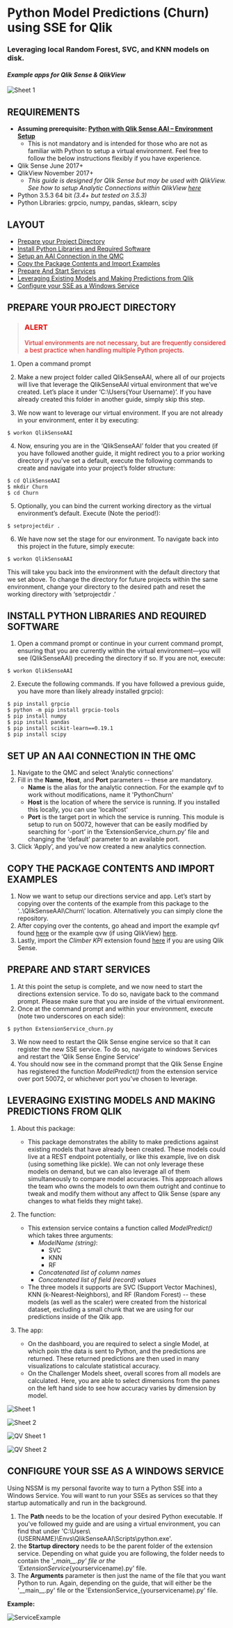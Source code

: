 # Python Model Predictions (Churn) using SSE for Qlik
### Leveraging local Random Forest, SVC, and KNN models on disk.
#### *Example apps for Qlik Sense & QlikView*

![Sheet 1](../assets/assets/churn-sheet-1.png?raw=true)


## REQUIREMENTS

- **Assuming prerequisite: [Python with Qlik Sense AAI – Environment Setup](https://docs.google.com/viewer?url=https://github.com/danielpilla/qlik-python-sse-churn-model-predictions/blob/assets/assets/DPI%20-%20Qlik%20Sense%20AAI%20and%20Python%20Environment%20Setup.pdf?raw=true)**
	- This is not mandatory and is intended for those who are not as familiar with Python to setup a virtual environment. Feel free to follow the below instructions flexibly if you have experience.
- Qlik Sense June 2017+
- QlikView November 2017+
    - *This guide is designed for Qlik Sense but may be used with QlikView. See how to setup Analytic Connections within QlikView [here](https://help.qlik.com/en-US/qlikview/November2017/Subsystems/Client/Content/Analytic_connections.htm)*
- Python 3.5.3 64 bit *(3.4+ but tested on 3.5.3)*
- Python Libraries: grpcio, numpy, pandas, sklearn, scipy

## LAYOUT

- [Prepare your Project Directory](#prepare-your-project-directory)
- [Install Python Libraries and Required Software](#install-python-libraries-and-required-software)
- [Setup an AAI Connection in the QMC](#setup-an-aai-connection-in-the-qmc)
- [Copy the Package Contents and Import Examples](#copy-the-package-contents-and-import-examples)
- [Prepare And Start Services](#prepare-and-start-services)
- [Leveraging Existing Models and Making Predictions from Qlik](#leveraging-existing-models-and-making-predictions-from-qlik)
- [Configure your SSE as a Windows Service](#configure-your-sse-as-a-windows-service)

 
## PREPARE YOUR PROJECT DIRECTORY
>### <span style="color:red">ALERT</span>
><span style="color:red">
>Virtual environments are not necessary, but are frequently considered a best practice when handling multiple Python projects.
></span>

1. Open a command prompt
2. Make a new project folder called QlikSenseAAI, where all of our projects will live that leverage the QlikSenseAAI virtual environment that we’ve created. Let’s place it under ‘C:\Users\{Your Username}’. If you have already created this folder in another guide, simply skip this step.

3. We now want to leverage our virtual environment. If you are not already in your environment, enter it by executing:

```shell
$ workon QlikSenseAAI
```

4. Now, ensuring you are in the ‘QlikSenseAAI’ folder that you created (if you have followed another guide, it might redirect you to a prior working directory if you've set a default, execute the following commands to create and navigate into your project’s folder structure:
```
$ cd QlikSenseAAI
$ mkdir Churn
$ cd Churn
```


5. Optionally, you can bind the current working directory as the virtual environment’s default. Execute (Note the period!):
```shell
$ setprojectdir .
```
6. We have now set the stage for our environment. To navigate back into this project in the future, simply execute:
```shell
$ workon QlikSenseAAI
```

This will take you back into the environment with the default directory that we set above. To change the
directory for future projects within the same environment, change your directory to the desired path and reset
the working directory with ‘setprojectdir .’


## INSTALL PYTHON LIBRARIES AND REQUIRED SOFTWARE

1. Open a command prompt or continue in your current command prompt, ensuring that you are currently within the virtual environment—you will see (QlikSenseAAI) preceding the directory if so. If you are not, execute:
```shell
$ workon QlikSenseAAI
```
2. Execute the following commands. If you have followed a previous guide, you have more than likely already installed grpcio):

```shell
$ pip install grpcio
$ python -m pip install grpcio-tools
$ pip install numpy
$ pip install pandas
$ pip install scikit-learn==0.19.1
$ pip install scipy
```

## SET UP AN AAI CONNECTION IN THE QMC

1. Navigate to the QMC and select ‘Analytic connections’
2. Fill in the **Name**, **Host**, and **Port** parameters -- these are mandatory.
    - **Name** is the alias for the analytic connection. For the example qvf to work without modifications, name it 'PythonChurn'
    - **Host** is the location of where the service is running. If you installed this locally, you can use 'localhost'
    - **Port** is the target port in which the service is running. This module is setup to run on 50072, however that can be easily modified by searching for ‘-port’ in the ‘ExtensionService_churn.py’ file and changing the ‘default’ parameter to an available port.
3. Click ‘Apply’, and you’ve now created a new analytics connection.


## COPY THE PACKAGE CONTENTS AND IMPORT EXAMPLES

1. Now we want to setup our directions service and app. Let’s start by copying over the contents of the example
    from this package to the ‘..\QlikSenseAAI\Churn\’ location. Alternatively you can simply clone the repository.
2. After copying over the contents, go ahead and import the example qvf found [here](..assets/assets/Churn%20Predictions.qvf?raw=true) or the example qvw (if using QlikView) [here](../assets/assets/DPI%20-%20Python%20Churn%20Predictions.qvw?raw=true).
3. Lastly, import the *Climber KPI* extension found [here](https://github.com/ClimberAB/ClimberKPI) if you are using Qlik Sense.


## PREPARE AND START SERVICES

1. At this point the setup is complete, and we now need to start the directions extension service. To do so, navigate back to the command prompt. Please make sure that you are inside of the virtual environment.
2. Once at the command prompt and within your environment, execute (note two underscores on each side):
```shell
$ python ExtensionService_churn.py
```
3. We now need to restart the Qlik Sense engine service so that it can register the new SSE service. To do so,
    navigate to windows Services and restart the ‘Qlik Sense Engine Service’
4. You should now see in the command prompt that the Qlik Sense Engine has registered the function *ModelPredict()* from the extension service over port 50072, or whichever port you’ve chosen to leverage.


## LEVERAGING EXISTING MODELS AND MAKING PREDICTIONS FROM QLIK

1. About this package:
	- This package demonstrates the ability to make predictions against existing models that have already been created. These models could live at a REST endpoint potentially, or like this example, live on disk (using something like pickle). We can not only leverage these models on demand, but we can also leverage all of them simultaneously to compare model accuracies. This approach allows the team who owns the models to own them outright and continue to tweak and modify them without any affect to Qlik Sense (spare any changes to what fields they might take).

2. The function:
	- This extension service contains a function called *ModelPredict()* which takes three arguments:
		- *ModelName (string)*:
			- SVC
			- KNN
			- RF
		- *Concatenated list of column names*
		- *Concatenated list of field (record) values*
	- The three models it supports are SVC (Support Vector Machines), KNN (k-Nearest-Neighbors), and RF (Random Forest) -- these models (as well as the scaler) were created from the historical dataset, excluding a small chunk that we are using for our predictions inside of the Qlik app.

3. The app:
	- On the dashboard, you are required to select a single Model, at which poin tthe data is sent to Python, and the predictions are returned. These returned predictions are then used in many visualizations to calculate statistical accuracy.
	- On the Challenger Models sheet, overall scores from all models are calculated. Here, you are able to select dimensions from the panes on the left hand side to see how accuracy varies by dimension by model. 

![Sheet 1](../assets/assets/churn-sheet-1.png?raw=true)

![Sheet 2](../assets/assets/churn-sheet-2.png?raw=true)

![QV Sheet 1](../assets/assets/QVChurn.png?raw=true)

![QV Sheet 2](../assets/assets/QVChurn2.png?raw=true)
 
## CONFIGURE YOUR SSE AS A WINDOWS SERVICE

Using NSSM is my personal favorite way to turn a Python SSE into a Windows Service. You will want to run your SSEs as services so that they startup automatically and run in the background.
1. The **Path** needs to be the location of your desired Python executable. If you've followed my guide and are using a virtual environment, you can find that under 'C:\Users\\{USERNAME}\Envs\QlikSenseAAI\Scripts\python.exe'.
2. the **Startup directory** needs to be the parent folder of the extension service. Depending on what guide you are following, the folder needs to contain the '_\_main\_\_.py' file or the 
'ExtensionService_{yourservicename).py' file.
3. The **Arguments** parameter is then just the name of the file that you want Python to run. Again, depending on the guide, that will either be the '\_\_main\_\_.py' file or the 'ExtensionService_{yourservicename).py' file.

**Example:**

![ServiceExample](../assets/assets/PythonAsAService.png?raw=true)

